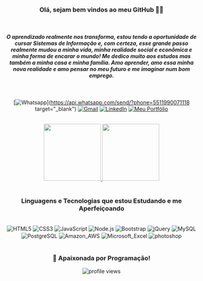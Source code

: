 
<div align="center">

### Olá, sejam bem vindos ao meu GitHub 🤗👋
<br>

##### O aprendizado realmente nos transforma, estou tendo a oportunidade de cursar Sistemas de Informação e, com certeza, esse grande passo realmente mudou a minha vida, minha realidade social e econômica e minha forma de encarar o mundo! Me dedico muito aos estudos mas também a minha casa e minha família. Amo aprender, amo essa minha nova realidade e amo pensar no meu futuro e me imaginar num bom emprego.
<br>

[![Whatsapp](https://img.shields.io/badge/WhatsApp-25D366?style=for-the-badge&logo=whatsapp&logoColor=white)](https://api.whatsapp.com/send/?phone=5511990071118 target="_blank")
[![Gmail](https://img.shields.io/badge/Gmail-D14836?style=for-the-badge&logo=gmail&logoColor=white)](https://mail.google.com/mail/u/0/?tab=rm&ogbl#inbox)
[![LinkedIn](https://img.shields.io/badge/LinkedIn-0077B5?style=for-the-badge&logo=linkedin&logoColor=white)](https://www.linkedin.com/in/aline-andrade-de-almeida-25a78224/)
[![Meu Portfólio](https://img.shields.io/website-up-down-green-red/http/monip.org.svg)](https://x5fqvcdvjxzzszwgczoiig-on.drv.tw/portfolio/templates/)

<br>

<div align="center">
  <a href="https://github.com/AlineAlmeida85">
    <img height="150em" src="https://github-readme-stats.vercel.app/api?username=AlineAlmeida85&count_private=true&include_all_commits=true&show_icons=true&theme=dracula&hide_border=false&show_owner=true"/>
    <img height="150em" src="https://github-readme-stats.vercel.app/api/top-langs/?username=AlineAlmeida85&theme=dracula&hide_border=false&&layout=compact"/>
  </a>
</div>
<br>

### Linguagens e Tecnologias que estou Estudando e me Aperfeiçoando
<div style="display: inline_block"><br>
<img align="center" alt="HTML5" src="https://img.shields.io/badge/HTML5-E34F26?style=for-the-badge&logo=html5&logoColor=white"/>
<img align="center" alt="CSS3" src="https://img.shields.io/badge/CSS3-1572B6?style=for-the-badge&logo=css3&logoColor=white
"/>
<img align="center" alt="JavaScript" src="https://img.shields.io/badge/JavaScript-F7DF1E?style=for-the-badge&logo=javascript&logoColor=black"/>
<img align="center" alt="Node.js" src="https://img.shields.io/badge/Node.js-43853D?style=for-the-badge&logo=node.js&logoColor=white"/>
<img align="center" alt="Bootstrap" src="https://img.shields.io/badge/Bootstrap-563D7C?style=for-the-badge&logo=bootstrap&logoColor=white
"/>
<img align="center" alt="jQuery" src="https://img.shields.io/badge/jQuery-0769AD?style=for-the-badge&logo=jquery&logoColor=white
"/>
<img align="center" alt="MySQL" src="https://img.shields.io/badge/MySQL-00000F?style=for-the-badge&logo=mysql&logoColor=white
"/>
<img align="center" alt="PostgreSQL" src="https://img.shields.io/badge/PostgreSQL-316192?style=for-the-badge&logo=postgresql&logoColor=white
"/>
<img align="center" alt="Amazon_AWS" src="https://img.shields.io/badge/Amazon_AWS-232F3E?style=for-the-badge&logo=amazon-aws&logoColor=white
"/>
<img align="center" alt="Microsoft_Excel" src="https://img.shields.io/badge/Microsoft_Excel-217346?style=for-the-badge&logo=microsoft-excel&logoColor=white
"/>
<img align="center" alt="photoshop" src="https://aleen42.github.io/badges/src/photoshop.svg
"/>
</div>
<br>

### 🥰 Apaixonada por Programação!


<div align="center">
  <img src="https://gpvc.arturio.dev/AlineAlmeida85" alt="profile views">
</div>
</div>

